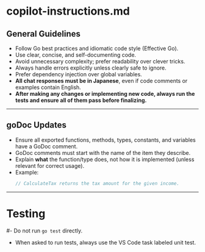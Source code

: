 # copilot-instructions.md

## General Guidelines
- Follow Go best practices and idiomatic code style (Effective Go).
- Use clear, concise, and self-documenting code.
- Avoid unnecessary complexity; prefer readability over clever tricks.
- Always handle errors explicitly unless clearly safe to ignore.
- Prefer dependency injection over global variables.
- **All chat responses must be in Japanese**, even if code comments or examples contain English.
- **After making any changes or implementing new code, always run the tests and ensure all of them pass before finalizing.**

---

## goDoc Updates
- Ensure all exported functions, methods, types, constants, and variables have a GoDoc comment.
- GoDoc comments must start with the name of the item they describe.
- Explain **what** the function/type does, not how it is implemented (unless relevant for correct usage).
- Example:
  ```go
  // CalculateTax returns the tax amount for the given income.
  ```

---

# Testing
#- Do not run `go test` directly.
- When asked to run tests, always use the VS Code task labeled unit test.